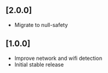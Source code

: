 ## [2.0.0]

- Migrate to null-safety

## [1.0.0]

- Improve network and wifi detection
- Initial stable release
